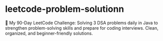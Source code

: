 # leetcode-problem-solutionn
🧠 My 90-Day LeetCode Challenge: Solving 3 DSA problems daily in Java to strengthen problem-solving skills and prepare for coding interviews. Clean, organized, and beginner-friendly solutions.
